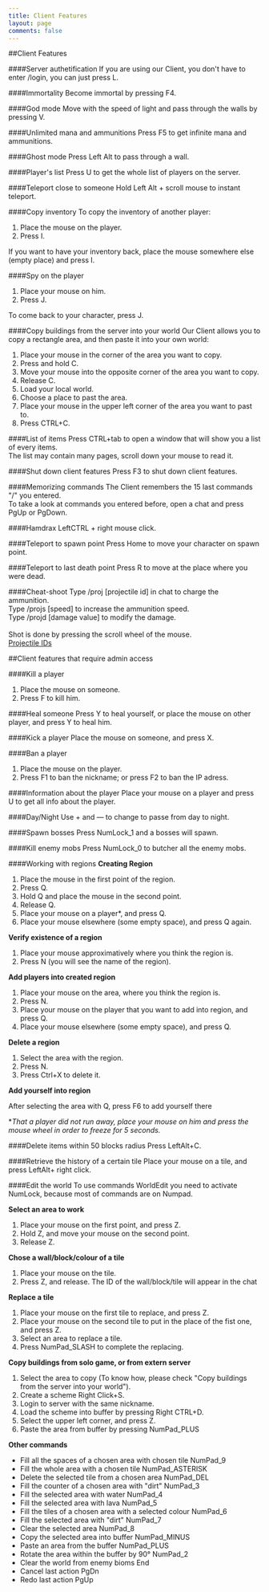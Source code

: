 ```yaml
---
title: Client Features
layout: page
comments: false
---
```


##Client Features

####Server authetification
If you are using our Client, you don't have to enter /login, you can just press L.

####Immortality
Become immortal by pressing F4.

####God mode
Move with the speed of light and pass through the walls by pressing V.
 
####Unlimited mana and ammunitions
Press F5 to get infinite mana and ammunitions.

####Ghost mode
Press Left Alt to pass through a wall.

####Player's list
Press U to get the whole list of players on the server.

####Teleport close to someone
Hold Left Alt + scroll mouse to instant teleport.

####Copy inventory
To copy the inventory of another player:

1. Place the mouse on the player.
2. Press I.

If you want to have your inventory back, place the mouse somewhere else (empty place) and press I.<br /> 

####Spy on the player
1. Place your mouse on him.
2. Press J.

To come back to your character, press J.

####Copy buildings from the server into your world
Our Client allows you to copy a rectangle area, and then paste it into your own world:

1. Place your mouse in the corner of the area you want to copy.
2. Press and hold C.
3. Move your mouse into the opposite corner of the area you want to copy.
4. Release C.
5. Load your local world.
6. Choose a place to past the area.
7. Place your mouse in the upper left corner of the area you want to past to.
8. Press CTRL+C.

####List of items
Press CTRL+tab to open a window that will show you a list of every items.<br /> The list may contain many pages, scroll down your mouse to read it.

####Shut down сlient features
Press F3 to shut down сlient features.

####Memorizing commands
The Client remembers the 15 last commands "/" you entered.<br /> To take a look at commands you entered before, open a chat and press PgUp or PgDown.

####Hamdrax
LeftCTRL + right mouse click.

####Teleport to spawn point
Press Home to move your character on spawn point.

####Teleport to last death point
Press R to move at the place where you were dead.

####Cheat-shoot
Type /proj [projectile id] in chat to charge the ammunition.<br />Type /projs [speed] to increase the ammunition speed.<br />Type /projd [damage value] to modify the damage.<br /><br />
Shot is done by pressing the scroll wheel of the mouse.<br /> <a href="http://terraria.gamepedia.com/Projectile_IDs" title="Projectile IDs" target="_blank"  rel="nofollow" >Projectile IDs</a>

##Client features that require admin access

####Kill a player
1. Place the mouse on someone.
2. Press F to kill him.

####Heal someone
Press Y to heal yourself, or place the mouse on other player, and press Y to heal him.

####Kick a player
Place the mouse on someone, and press X.

####Ban a player
1. Place the mouse on the player.
2. Press F1 to ban the nickname; or press F2 to ban the IP adress.

####Information about the player
Place your mouse on a player and press U to get all info about the player.

####Day/Night
Use + and — to change to passe from day to night.

####Spawn bosses
Press NumLock_1 and a bosses will spawn.

####Kill enemy mobs
Press NumLock_0 to butcher all the enemy mobs.

####Working with regions
**Creating Region**

1. Place the mouse in the first point of the region.
2. Press Q.
3. Hold Q and place the mouse in the second point.
4. Release Q.
5. Place your mouse on a player*, and press Q.
6. Place your mouse elsewhere (some empty space), and press Q again.

**Verify existence of a region**

1. Place your mouse approximatively where you think the region is.
2. Press N (you will see the name of the region).

**Add players into created region**

1. Place your mouse on the area, where you think the region is.
2. Press N.
3. Place your mouse on the player that you want to add into region, and press Q.
4. Place your mouse elsewhere (some empty space), and press Q.

**Delete a region**

1. Select the area with the region.
2. Press N.
3. Press Ctrl+X to delete it.

**Add yourself into region**

After selecting the area with Q, press F6 to add yourself there

**That a player did not run away, place your mouse on him and press the mouse wheel in order to freeze for 5 seconds.*

####Delete items within 50 blocks radius
Press LeftAlt+C.

####Retrieve the history of a certain tile
Place your mouse on a tile, and press LeftAlt+ right click.

####Edit the world
To use commands WorldEdit you need to activate NumLock, because most of commands are on Numpad.

**Select an area to work**

1. Place your mouse on the first point, and press Z.
2. Hold Z, and move your mouse on the second point.
3. Release Z.

**Chose a wall/block/colour of a tile**

1. Place your mouse on the tile.
2. Press Z, and release. The ID of the wall/block/tile will appear in the chat

**Replace a tile**

1. Place your mouse on the first tile to replace, and press Z.
2. Place your mouse on the second tile to put in the place of the fist one, and press Z.
3. Select an area to replace a tile.
4. Press NumPad_SLASH to complete the replacing.

**Copy buildings from solo game, or from extern server**
1. Select the area to copy (To know how, please check "Copy buildings from the server into your world").
2. Create a scheme Right Click+S.
3. Login to server with the same nickname.
4. Load the scheme into buffer by pressing Right CTRL+D.
5. Select the upper left corner, and press Z.
6. Paste the area from buffer by pressing NumPad_PLUS

**Other commands**

* Fill all the spaces of a chosen area with chosen tile NumPad_9
* Fill the whole area with a chosen tile NumPad_ASTERISK
* Delete the selected tile from a chosen area NumPad_DEL
* Fill the counter of a chosen area with "dirt" NumPad_3
* Fill the selected area with water NumPad_4
* Fill the selected area with lava NumPad_5
* Fill the tiles of a chosen area with a selected colour NumPad_6
* Fill the selected area with "dirt" NumPad_7
* Clear the selected area NumPad_8
* Copy the selected area into buffer NumPad_MINUS
* Paste an area from the buffer NumPad_PLUS
* Rotate the area within the buffer by 90° NumPad_2
* Clear the world from enemy bioms End
* Cancel last action PgDn
* Redo last action PgUp
